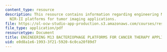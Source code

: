```yaml
---
content_type: resource
description: This resource contains information regarding engineering M13 bacteriophage
  NIR-II platforms for tumor imaging applications.
file: https://ol-ocw-studio-app-production.s3.amazonaws.com/courses/res-2-006-girls-who-build-cameras-summer-2016/e0d8a1e619933f2159206c0ca20f89d7_MITRES_2_006SUM16_Uyanga.pdf
file_type: application/pdf
resourcetype: Document
title: ENGINEERING M13 BACTERIOPHAGE PLATFORMS FOR CANCER THERAPY APPLICATIONS
uid: e0d8a1e6-1993-3f21-5920-6c0ca20f89d7
---
```


